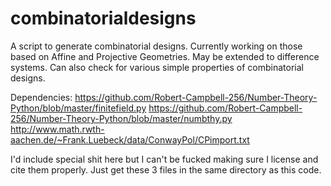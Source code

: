 # combinatorialdesigns

A script to generate combinatorial designs. Currently working on those based on Affine and Projective Geometries. May be extended to difference systems. Can also check for various simple properties of combinatorial designs.

Dependencies:
https://github.com/Robert-Campbell-256/Number-Theory-Python/blob/master/finitefield.py
https://github.com/Robert-Campbell-256/Number-Theory-Python/blob/master/numbthy.py
http://www.math.rwth-aachen.de/~Frank.Luebeck/data/ConwayPol/CPimport.txt

I'd include special shit here but I can't be fucked making sure I license and cite them properly. Just get these 3 files in the same directory as this code.
